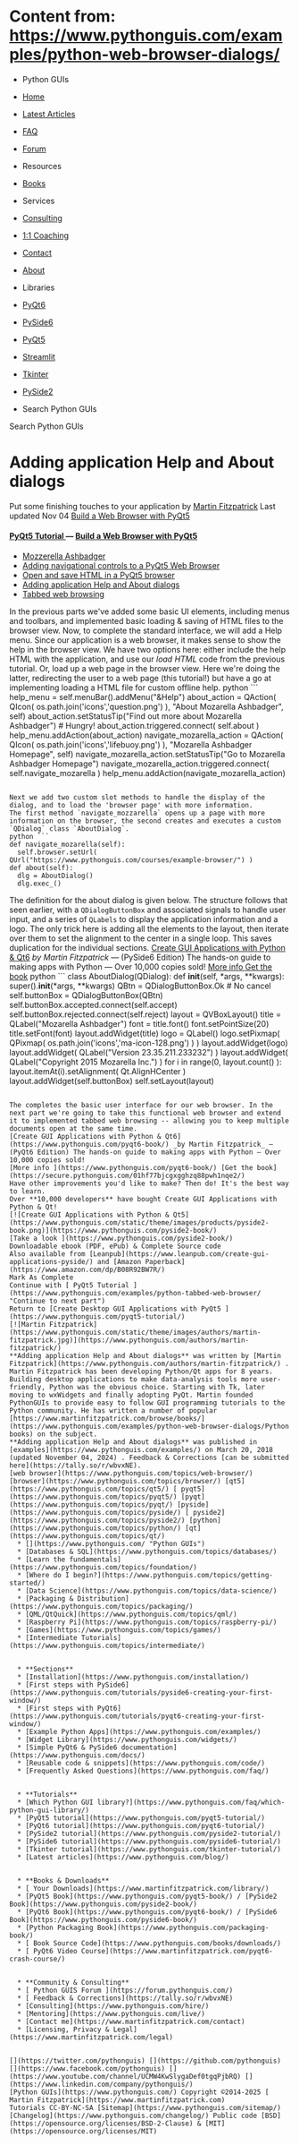 # Content from: https://www.pythonguis.com/examples/python-web-browser-dialogs/

[](https://www.pythonguis.com/examples/python-web-browser-dialogs/#menu)
  * Python GUIs
  * [Home](https://www.pythonguis.com/)
  * [Latest Articles](https://www.pythonguis.com/latest/)
  * [FAQ](https://www.pythonguis.com/faq/)
  * [Forum ](https://forum.pythonguis.com/)
  * Resources
  * [Books](https://www.pythonguis.com/books/)
  * Services
  * [Consulting](https://www.pythonguis.com/hire/)
  * [1:1 Coaching](https://www.pythonguis.com/live/)
  * [Contact](https://www.pythonguis.com/contact/)
  * [About](https://www.pythonguis.com/about/)
  * Libraries
  * [PyQt6](https://www.pythonguis.com/pyqt6/)
  * [PySide6](https://www.pythonguis.com/pyside6/)
  * [PyQt5](https://www.pythonguis.com/pyqt5/)
  * [Streamlit](https://www.pythonguis.com/streamlit/)
  * [Tkinter](https://www.pythonguis.com/tkinter/)
  * [PySide2](https://www.pythonguis.com/pyside2/)


  * Search Python GUIs


[](https://www.pythonguis.com "Python GUIs")
Search Python GUIs
# Adding application Help and About dialogs
Put some finishing touches to your application
by [Martin Fitzpatrick](https://www.pythonguis.com/authors/martin-fitzpatrick/) Last updated Nov 04 [ Build a Web Browser with PyQt5 ](https://www.pythonguis.com/pyqt5-tutorial/#example-browser)
#### [ PyQt5 Tutorial ](https://www.pythonguis.com/pyqt5-tutorial/) — [Build a Web Browser with PyQt5](https://www.pythonguis.com/pyqt5-tutorial/#example-browser)
  * [Mozzerella Ashbadger](https://www.pythonguis.com/examples/python-web-browser/)
  * [Adding navigational controls to a PyQt5 Web Browser](https://www.pythonguis.com/examples/python-web-browser-navigation/)
  * [Open and save HTML in a PyQt5 browser](https://www.pythonguis.com/examples/python-web-browser-save-html/)
  * [Adding application Help and About dialogs](https://www.pythonguis.com/examples/python-web-browser-dialogs/)
  * [Tabbed web browsing](https://www.pythonguis.com/examples/python-tabbed-web-browser/)


In the previous parts we've added some basic UI elements, including menus and toolbars, and implemented basic loading & saving of HTML files to the browser view. Now, to complete the standard interface, we will add a Help menu.
Since our application is a web browser, it makes sense to show the help in the browser view. We have two options here: either include the help HTML with the application, and use our _load HTML_ code from the previous tutorial. Or, load up a web page in the browser view.
Here we're doing the latter, redirecting the user to a web page (this tutorial!) but have a go at implementing loading a HTML file for custom offline help.
python ```
help_menu = self.menuBar().addMenu("&Help")
about_action = QAction( QIcon( os.path.join('icons','question.png') ), "About Mozarella Ashbadger", self)
about_action.setStatusTip("Find out more about Mozarella Ashbadger") # Hungry!
about_action.triggered.connect( self.about )
help_menu.addAction(about_action)
navigate_mozarella_action = QAction( QIcon( os.path.join('icons','lifebuoy.png') ), "Mozarella Ashbadger Homepage", self)
navigate_mozarella_action.setStatusTip("Go to Mozarella Ashbadger Homepage")
navigate_mozarella_action.triggered.connect( self.navigate_mozarella )
help_menu.addAction(navigate_mozarella_action)

```

Next we add two custom slot methods to handle the display of the dialog, and to load the 'browser page' with more information.
The first method `navigate_mozzarella` opens up a page with more information on the browser, the second creates and executes a custom `QDialog` class `AboutDialog`.
python ```
def navigate_mozarella(self):
  self.browser.setUrl( QUrl("https://www.pythonguis.com/courses/example-browser/") )
def about(self):
  dlg = AboutDialog()
  dlg.exec_()

```

The definition for the about dialog is given below. The structure follows that seen earlier, with a `QDialogButtonBox` and associated signals to handle user input, and a series of `QLabels` to display the application information and a logo.
The only trick here is adding all the elements to the layout, then iterate over them to set the alignment to the center in a single loop. This saves duplication for the individual sections. 
[Create GUI Applications with Python & Qt6](https://www.pythonguis.com/pyside6-book/) _by Martin Fitzpatrick_ — (PySide6 Edition) The hands-on guide to making apps with Python — Over 10,000 copies sold! 
[More info ](https://www.pythonguis.com/pyside6-book/) [Get the book](https://secure.pythonguis.com/01hf77d6fwm397veg5k5s46xcf/)
python ```
class AboutDialog(QDialog):
  def __init__(self, *args, **kwargs):
    super().__init__(*args, **kwargs)
    QBtn = QDialogButtonBox.Ok # No cancel
    self.buttonBox = QDialogButtonBox(QBtn)
    self.buttonBox.accepted.connect(self.accept)
    self.buttonBox.rejected.connect(self.reject)
    layout = QVBoxLayout()
    title = QLabel("Mozarella Ashbadger")
    font = title.font()
    font.setPointSize(20)
    title.setFont(font)
    layout.addWidget(title)
    logo = QLabel()
    logo.setPixmap( QPixmap( os.path.join('icons','ma-icon-128.png') ) )
    layout.addWidget(logo)
    layout.addWidget( QLabel("Version 23.35.211.233232") )
    layout.addWidget( QLabel("Copyright 2015 Mozarella Inc.") )
    for i in range(0, layout.count() ):
      layout.itemAt(i).setAlignment( Qt.AlignHCenter )
    layout.addWidget(self.buttonBox)
    self.setLayout(layout)

```

The completes the basic user interface for our web browser. In the next part we're going to take this functional web browser and extend it to implemented tabbed web browsing -- allowing you to keep multiple documents open at the same time. 
[Create GUI Applications with Python & Qt6](https://www.pythonguis.com/pyqt6-book/) _by Martin Fitzpatrick_ — (PyQt6 Edition) The hands-on guide to making apps with Python — Over 10,000 copies sold! 
[More info ](https://www.pythonguis.com/pyqt6-book/) [Get the book](https://secure.pythonguis.com/01hf77bjcgxgghzq88pwh1nqe2/)
Have other improvements you'd like to make? Then do! It's the best way to learn.
Over **10,000 developers** have bought Create GUI Applications with Python & Qt!
[![Create GUI Applications with Python & Qt5](https://www.pythonguis.com/static/theme/images/products/pyside2-book.png)](https://www.pythonguis.com/pyside2-book/)
[Take a look ](https://www.pythonguis.com/pyside2-book/)
Downloadable ebook (PDF, ePub) & Complete Source code
Also available from [Leanpub](https://www.leanpub.com/create-gui-applications-pyside/) and [Amazon Paperback](https://www.amazon.com/dp/B08R92BW7R/)
Mark As Complete 
Continue with [ PyQt5 Tutorial ](https://www.pythonguis.com/examples/python-tabbed-web-browser/ "Continue to next part")
Return to [Create Desktop GUI Applications with PyQt5 ](https://www.pythonguis.com/pyqt5-tutorial/)
[![Martin Fitzpatrick](https://www.pythonguis.com/static/theme/images/authors/martin-fitzpatrick.jpg)](https://www.pythonguis.com/authors/martin-fitzpatrick/)
**Adding application Help and About dialogs** was written by [Martin Fitzpatrick](https://www.pythonguis.com/authors/martin-fitzpatrick/) . 
Martin Fitzpatrick has been developing Python/Qt apps for 8 years. Building desktop applications to make data-analysis tools more user-friendly, Python was the obvious choice. Starting with Tk, later moving to wxWidgets and finally adopting PyQt. Martin founded PythonGUIs to provide easy to follow GUI programming tutorials to the Python community. He has written a number of popular [https://www.martinfitzpatrick.com/browse/books/](https://www.pythonguis.com/examples/python-web-browser-dialogs/Python books) on the subject. 
**Adding application Help and About dialogs** was published in [examples](https://www.pythonguis.com/examples/) on March 20, 2018 (updated November 04, 2024) . Feedback & Corrections [can be submitted here](https://tally.so/r/wbvxNE). 
[web browser](https://www.pythonguis.com/topics/web-browser/) [browser](https://www.pythonguis.com/topics/browser/) [qt5](https://www.pythonguis.com/topics/qt5/) [ pyqt5](https://www.pythonguis.com/topics/pyqt5/) [pyqt](https://www.pythonguis.com/topics/pyqt/) [pyside](https://www.pythonguis.com/topics/pyside/) [ pyside2](https://www.pythonguis.com/topics/pyside2/) [python](https://www.pythonguis.com/topics/python/) [qt](https://www.pythonguis.com/topics/qt/)
  * [](https://www.pythonguis.com/ "Python GUIs")
  * [Databases & SQL](https://www.pythonguis.com/topics/databases/)
  * [Learn the fundamentals](https://www.pythonguis.com/topics/foundation/)
  * [Where do I begin?](https://www.pythonguis.com/topics/getting-started/)
  * [Data Science](https://www.pythonguis.com/topics/data-science/)
  * [Packaging & Distribution](https://www.pythonguis.com/topics/packaging/)
  * [QML/QtQuick](https://www.pythonguis.com/topics/qml/)
  * [Raspberry Pi](https://www.pythonguis.com/topics/raspberry-pi/)
  * [Games](https://www.pythonguis.com/topics/games/)
  * [Intermediate Tutorials](https://www.pythonguis.com/topics/intermediate/)


  * **Sections**
  * [Installation](https://www.pythonguis.com/installation/)
  * [First steps with PySide6](https://www.pythonguis.com/tutorials/pyside6-creating-your-first-window/)
  * [First steps with PyQt6](https://www.pythonguis.com/tutorials/pyqt6-creating-your-first-window/)
  * [Example Python Apps](https://www.pythonguis.com/examples/)
  * [Widget Library](https://www.pythonguis.com/widgets/)
  * [Simple PyQt6 & PySide6 documentation](https://www.pythonguis.com/docs/)
  * [Reusable code & snippets](https://www.pythonguis.com/code/)
  * [Frequently Asked Questions](https://www.pythonguis.com/faq/)


  * **Tutorials**
  * [Which Python GUI library?](https://www.pythonguis.com/faq/which-python-gui-library/)
  * [PyQt5 tutorial](https://www.pythonguis.com/pyqt5-tutorial/)
  * [PyQt6 tutorial](https://www.pythonguis.com/pyqt6-tutorial/)
  * [PySide2 tutorial](https://www.pythonguis.com/pyside2-tutorial/)
  * [PySide6 tutorial](https://www.pythonguis.com/pyside6-tutorial/)
  * [Tkinter tutorial](https://www.pythonguis.com/tkinter-tutorial/)
  * [Latest articles](https://www.pythonguis.com/blog/)


  * **Books & Downloads**
  * [ Your Downloads](https://www.martinfitzpatrick.com/library/)
  * [PyQt5 Book](https://www.pythonguis.com/pyqt5-book/) / [PySide2 Book](https://www.pythonguis.com/pyside2-book/)
  * [PyQt6 Book](https://www.pythonguis.com/pyqt6-book/) / [PySide6 Book](https://www.pythonguis.com/pyside6-book/)
  * [Python Packaging Book](https://www.pythonguis.com/packaging-book/)
  * [ Book Source Code](https://www.pythonguis.com/books/downloads/)
  * [ PyQt6 Video Course](https://www.martinfitzpatrick.com/pyqt6-crash-course/)


  * **Community & Consulting**
  * [ Python GUIS Forum ](https://forum.pythonguis.com/)
  * [ Feedback & Corrections](https://tally.so/r/wbvxNE)
  * [Consulting](https://www.pythonguis.com/hire/)
  * [Mentoring](https://www.pythonguis.com/live/)
  * [Contact me](https://www.martinfitzpatrick.com/contact)
  * [Licensing, Privacy & Legal](https://www.martinfitzpatrick.com/legal)


[](https://twitter.com/pythonguis) [](https://github.com/pythonguis) [](https://www.facebook.com/pythonguis) [](https://www.youtube.com/channel/UCMW4KwSlygaDef0tgqPjbRQ) [](https://www.linkedin.com/company/pythonguis/)
[Python GUIs](https://www.pythonguis.com/) Copyright ©2014-2025 [ Martin Fitzpatrick](https://www.martinfitzpatrick.com)
Tutorials CC-BY-NC-SA [Sitemap](https://www.pythonguis.com/sitemap/) [Changelog](https://www.pythonguis.com/changelog/) Public code [BSD](https://opensource.org/licenses/BSD-2-Clause) & [MIT](https://opensource.org/licenses/MIT)
